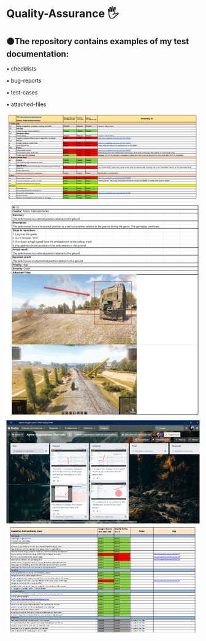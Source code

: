 <h1 align>Quality-Assurance 🖐</h1>
<h2>🟠The repository contains examples of my test documentation:</h2>
<p>▪️ checklists </p>
<p>▪️ bug-reports</p>
<p>▪️ test-cases</p>
<p>▪️ attached-files</p>
<img src="README images/1.png" alt="Logo">
<img src="README images/2.png" alt="Logo">
<img src="README images/3.png" alt="Logo">
<img src="README images/4.png" alt="Logo">


